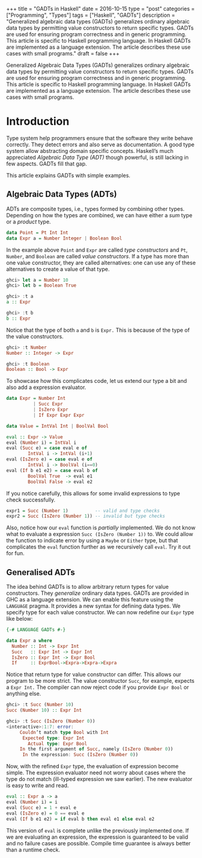+++
title       = "GADTs in Haskell"
date        = 2016-10-15
type        = "post"
categories  = ["Programming", "Types"]
tags        = ["Haskell", "GADTs"]
description = "Generalized algebraic data types (GADTs) generalizes ordinary algebraic data types by permitting value constructors to return specific types. GADTs are used for ensuring program correctness and in generic programming. This article is specific to Haskell programming language. In Haskell GADTs are implemented as a language extension. The article describes these use cases with small programs."
draft       = false
+++

Generalized Algebraic Data Types (GADTs) generalizes ordinary algebraic data
types by permitting value constructors to return specific types. GADTs are used
for ensuring program correctness and in generic programming. This article is
specific to Haskell programming language. In Haskell GADTs are implemented as
a language extension. The article describes these use cases with small programs.

# Introduction

Type system help programmers ensure that the software they write behave
correctly. They detect errors and also serve as documentation. A good type
system allow abstracting domain specific concepts. Haskell’s much appreciated
_Algebraic Data Type (ADT)_ though powerful, is still lacking in few aspects.
GADTs fill that gap. 

This article explains GADTs with simple examples.

## Algebraic Data Types (ADTs)
ADTs are composite types, i.e., types formed by combining other types. Depending
on how the types are combined, we can have either a _sum_ type or a _product_ type.

```Haskell
data Point = Pt Int Int
data Expr a = Number Integer | Boolean Bool
```

In the example above `Point` and `Expr` are called _type constructors_ and `Pt`,
`Number`, and `Boolean` are called _value constructors_. If a type has more than
one value constructor, they are called alternatives: one can use any of these
alternatives to create a value of that type.

```Haskell
ghci> let a = Number 10
ghci> let b = Boolean True

ghci> :t a
a :: Expr

ghci> :t b
b :: Expr
```

Notice that the type of both `a` and `b` is `Expr.` This is because of the type of the
value constructors.

```Haskell
ghci> :t Number
Number :: Integer -> Expr

ghci> :t Boolean
Boolean :: Bool -> Expr
```

To showcase how this complicates code, let us extend our type a bit and also add
a expression evaluator.

```Haskell
data Expr = Number Int
          | Succ Expr
          | IsZero Expr
          | If Expr Expr Expr

data Value = IntVal Int | BoolVal Bool

eval :: Expr -> Value
eval (Number i) = IntVal i
eval (Succ e) = case eval e of
        IntVal i -> IntVal (i+1)
eval (IsZero e) = case eval e of
        IntVal i -> BoolVal (i==0)
eval (If b e1 e2) = case eval b of
        BoolVal True  -> eval e1
        BoolVal False -> eval e2
```

If you notice carefully, this allows for some invalid expressions to type check
successfully.

```Haskell
expr1 = Succ (Number 1)          -- valid and type checks
expr2 = Succ (IsZero (Number 1)) -- invalid but type checks
```

Also, notice how our `eval` function is _partially_ implemented. We do not know
what to evaluate a expression `Succ (IsZero (Number 1))` to. We could allow the
function to indicate error by using a `Maybe` or `Either` type, but that
complicates the `eval` function further as we recursively call `eval`. Try it
out for fun.

## Generalised ADTs
The idea behind GADTs is to allow arbitrary return types for value constructors.
They _generalize_ ordinary data types. GADTs are provided in GHC as a language
extension. We can enable this feature using the `LANGUAGE` pragma. It provides a
new syntax for defining data types. We specify type for each value constructor.
We can now redefine our `Expr` type like below:

```Haskell
{-# LANGUAGE GADTs #-}

data Expr a where
  Number :: Int -> Expr Int
  Succ   :: Expr Int -> Expr Int
  IsZero :: Expr Int -> Expr Bool
  If     :: ExprBool->Expra->Expra->Expra
```

Notice that return type for value constructor can differ. This allows our
program to be more strict. The value constructor `Succ`, for example, expects a
`Expr Int.` The compiler can now reject code if you provide `Expr Bool` or anything
else.

```Haskell
ghci> :t Succ (Number 10)
Succ (Number 10) :: Expr Int

ghci> :t Succ (IsZero (Number 0))
<interactive>:1:7: error:
     Couldn’t match type Bool with Int
      Expected type: Expr Int
        Actual type: Expr Bool
     In the first argument of Succ, namely (IsZero (Number 0))
      In the expression: Succ (IsZero (Number 0))
```

Now, with the refined `Expr` type, the evaluation of expression become simple. The
expression evaluator need not worry about cases where the type do not match
(ill-typed expression we saw earlier). The new evaluator is easy to write and
read.

```Haskell
eval :: Expr a -> a
eval (Number i) = i
eval (Succ e) = 1 + eval e
eval (IsZero e) = 0 == eval e
eval (If b e1 e2) = if eval b then eval e1 else eval e2
```

This version of `eval` is complete unlike the previously implemented one. If we
are evaluating an expression, the expression is guaranteed to be valid and no
failure cases are possible. Compile time guarantee is always better than a
runtime check.
